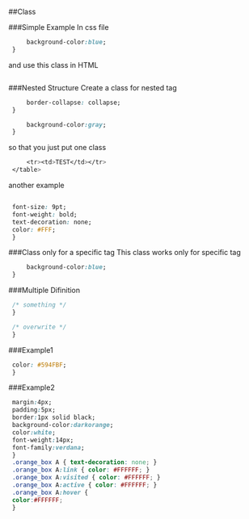 
##Class

###Simple Example
In css file
```css
     background-color:blue;
 }
 ```
and use this class in HTML
```css
 ```

###Nested Structure
Create a class for nested tag
```css
     border-collapse: collapse;
 }
 ```
```css
     background-color:gray;
 }
 ```
so that you just put one class
```css
     <tr><td>TEST</td></tr>
 </table>
 ```

another example
```css
 ```
```css
 font-size: 9pt;
 font-weight: bold;
 text-decoration: none;
 color: #FFF;
 }
 ```

###Class only for a specific tag
This class works only for specific tag
```css
     background-color:blue;     
 }
 ```
###Multiple Difinition
```css
 /* something */
 }
 ```
```css
 /* overwrite */
 }
 ```
###Example1
```css
 color: #594FBF;
 }
 ```


###Example2
```css
 margin:4px;
 padding:5px;
 border:1px solid black;
 background-color:darkorange;
 color:white;
 font-weight:14px;
 font-family:verdana;
 }
 .orange_box A { text-decoration: none; }
 .orange_box A:link { color: #FFFFFF; }
 .orange_box A:visited { color: #FFFFFF; }
 .orange_box A:active { color: #FFFFFF; }
 .orange_box A:hover {
 color:#FFFFFF;
 }
 ```






